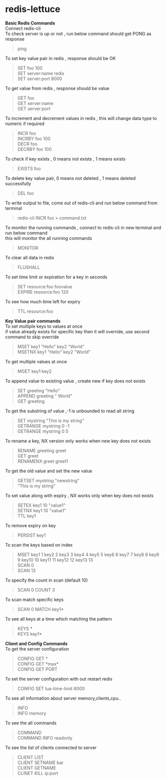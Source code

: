 # redis-lettuce

**Basic Redis Commands**  
Connect redis-cli  
To check server is up or not , run below command should get PONG as response  
>ping  

To set key value pair in redis , response should be OK  
>SET foo 100    
>SET server:name redis  
>SET server:port 8000  

To get value from redis , response should be value
>GET foo  
>GET server:name  
>GET server:port  

To increment and decrement  values in redis , this will change data type to numeric if required  
>INCR foo  
>INCRBY foo 100  
>DECR foo  
>DECRBY foo 100  

To check if key exists , 0 means not exists , 1 means exists
>EXISTS foo  

To delete key value pair, 0 means not deleted , 1 means deleted successfully   
>DEL foo  

To write output to file, come out of redis-cli and run below command from terminal  
>redis-cli INCR foo > command.txt  

To monitor the running commands , connect to redis-cli in new terminal  and run below command  
this will monitor the all running commands  
>MONITOR   

To clear all data in redis  
>FLUSHALL  

To set time limit or expiration for a key in seconds  
>SET resource:foo  foovalue  
>EXPIRE resource:foo 120    

To see how much time left for expiry   
>TTL resource:foo    

**Key Value pair commands**    
To set multiple keys to values at once    
if value already exists for specific key then it will override, use second command to skip override        
>MSET key1 "Hello" key2 "World"      
>MSETNX key1 "Hello" key2 "World"    

To get multiple values at once    
>MGET key1 key2    

To append value to existing value , create new if key does not exists    
>SET greeting "Hello"    
>APPEND greeting " World"    
>GET greeting  

To get the substring of value ,-1 is unbounded to read all string    
>SET mystring "This is my string"    
>GETRANGE mystring  0 -1      
>GETRANGE mystring  0 5      

To rename a key,  NX version only works when new key does not exists    
>RENAME greeting greet  
>GET greet  
>RENAMENX greet greet1  

To get the old value and set the new value  
>GETSET mystring "newstring"  
"This is my string"    


To set value along with expiry , NX works only when key does not exists  
>SETEX key1 10 "value1"   
>SETNX key1 10 "value1"  
>TTL key1  

To remove expiry on key 
>PERSIST key1 

To scan the keys based on index
>MSET key1 1 key2 2 key3 3 key4 4 key5 5 key6 6 key7 7 key8 8 key9 9 key10 10 key11 11 key12 12 key13 13    
>SCAN 0  
>SCAN 13  

To specify the count in scan (default 10)  
>SCAN 0 COUNT 3  

To scan match specific keys  
>SCAN 0 MATCH key1*  

To see all keys at a time which matching the pattern  
>KEYS *  
>KEYS key1*  

**Client and Config Commands**  
To get the server configuration 
>CONFIG GET \*    
>CONFIG GET \*max\*  
>CONFIG GET PORT  

To set the server configuration with out restart redis
>CONFIG SET lua-time-limit 6000  

To see all information about server  memory,clients,cpu..  
>INFO  
>INFO memory  

To see the all commands 
>COMMAND  
>COMMAND INFO readonly  

To see the list of clients connected to server  
>CLIENT LIST  
>CLIENT SETNAME bar  
>CLIENT GETNAME  
>CLINET KILL ip:port  













